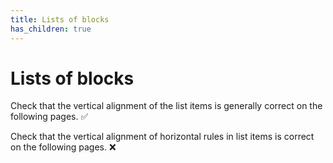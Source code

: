 ```yaml
---
title: Lists of blocks
has_children: true
---
```


# Lists of blocks

Check that the vertical alignment of the list items is generally correct
on the following pages. ✅

Check that the vertical alignment of horizontal rules in list items is correct
on the following pages. ❌
